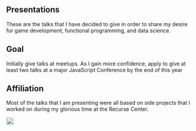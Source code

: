 ## Presentations

These are the talks that I have decided to give in order to share my desire for game development, functional programming, and data science.

## Goal

Initially give talks at meetups. As I gain more confidence, apply to give at least two talks at a major JavaScript Conference by the end of this year

## Affiliation

Most of the talks that I am presenting were all based on side projects that I worked on during my glorious time at the Recurse Center.

<a href='http://www.recurse.com' title='Made with love at the Recurse Center'><img src='https://cloud.githubusercontent.com/assets/2883345/11325206/336ea5f4-9150-11e5-9e90-d86ad31993d8.png' height='20px'/></a>
